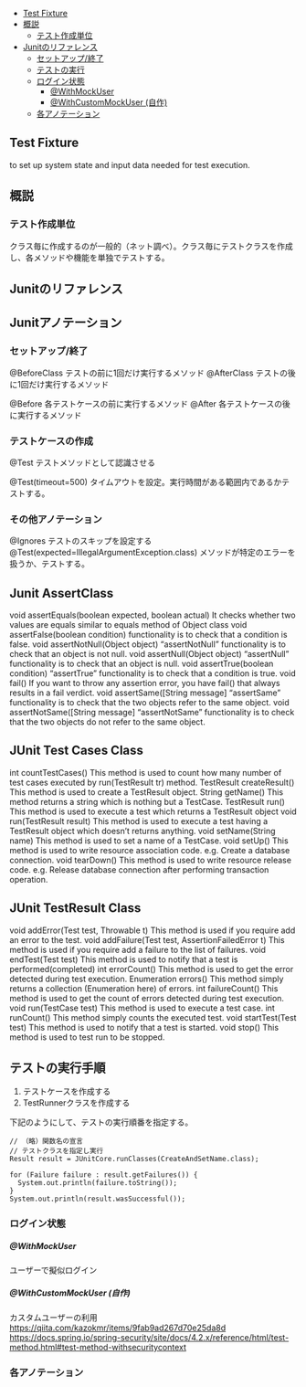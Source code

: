 
- [Test Fixture](#test-fixture)
- [概説](#概説)
  - [テスト作成単位](#テスト作成単位)
- [Junitのリファレンス](#junitのリファレンス)
  - [セットアップ/終了](#セットアップ終了)
  - [テストの実行](#テストの実行)
  - [ログイン状態](#ログイン状態)
      - [@WithMockUser](#withmockuser)
      - [@WithCustomMockUser (自作)](#withcustommockuser-自作)
  - [各アノテーション](#各アノテーション)


## Test Fixture
to set up system state and input data needed for test execution.

## 概説
### テスト作成単位
クラス毎に作成するのが一般的（ネット調べ）。クラス毎にテストクラスを作成し、各メソッドや機能を単独でテストする。

## Junitのリファレンス
## Junitアノテーション
### セットアップ/終了
@BeforeClass
  テストの前に1回だけ実行するメソッド
@AfterClass
  テストの後に1回だけ実行するメソッド

@Before
  各テストケースの前に実行するメソッド
@After
  各テストケースの後に実行するメソッド

### テストケースの作成
@Test
  テストメソッドとして認識させる

  @Test(timeout=500)
    タイムアウトを設定。実行時間がある範囲内であるかテストする。

### その他アノテーション
@Ignores
  テストのスキップを設定する
@Test(expected=IllegalArgumentException.class)
  メソッドが特定のエラーを扱うか、テストする。


## Junit AssertClass
void assertEquals(boolean expected, boolean actual)
  It checks whether two values are equals similar to equals method of Object class
void assertFalse(boolean condition)
  functionality is to check that a condition is false.
void assertNotNull(Object object)
  “assertNotNull” functionality is to check that an object is not null.
void assertNull(Object object)
  “assertNull” functionality is to check that an object is null.
void assertTrue(boolean condition)
  “assertTrue” functionality is to check that a condition is true.
void fail()
  If you want to throw any assertion error, you have fail() that always results in a fail verdict.
void assertSame([String message]
  “assertSame” functionality is to check that the two objects refer to the same object.
void assertNotSame([String message]
  “assertNotSame” functionality is to check that the two objects do not refer to the same object.


## JUnit Test Cases Class
int countTestCases()
  This method is used to count how many number of test cases executed by run(TestResult tr) method.
TestResult createResult()
  This method is used to create a TestResult object.
String getName()
  This method returns a string which is nothing but a TestCase.
TestResult run()
  This method is used to execute a test which returns a TestResult object
void run(TestResult result)
  This method is used to execute a test having a TestResult object which doesn’t returns anything.
void setName(String name)
  This method is used to set a name of a TestCase.
void setUp()
  This method is used to write resource association code. e.g. Create a database connection.
void tearDown()
  This method is used to write resource release code. e.g. Release database connection after performing transaction operation.


## JUnit TestResult Class
void addError(Test test, Throwable t)
  This method is used if you require add an error to the test.
void addFailure(Test test, AssertionFailedError t)
  This method is used if you require add a failure to the list of failures.
void endTest(Test test)
  This method is used to notify that a test is performed(completed)
int errorCount()
  This method is used to get the error detected during test execution.
Enumeration<TestFailure> errors()
  This method simply returns a collection (Enumeration here) of errors.
int failureCount()
  This method is used to get the count of errors detected during test execution.
void run(TestCase test)
  This method is used to execute a test case.
int runCount()
  This method simply counts the executed test.
void startTest(Test test)
  This method is used to notify that a test is started.
void stop()
  This method is used to test run to be stopped.


## テストの実行手順

1. テストケースを作成する
2. TestRunnerクラスを作成する

下記のようにして、テストの実行順番を指定する。
```
// （略）関数名の宣言
// テストクラスを指定し実行
Result result = JUnitCore.runClasses(CreateAndSetName.class);

for (Failure failure : result.getFailures()) {
  System.out.println(failure.toString());
}
System.out.println(result.wasSuccessful());
```


### ログイン状態
##### @WithMockUser
ユーザーで擬似ログイン

##### @WithCustomMockUser (自作)
カスタムユーザーの利用
https://qiita.com/kazokmr/items/9fab9ad267d70e25da8d
https://docs.spring.io/spring-security/site/docs/4.2.x/reference/html/test-method.html#test-method-withsecuritycontext

### 各アノテーション

